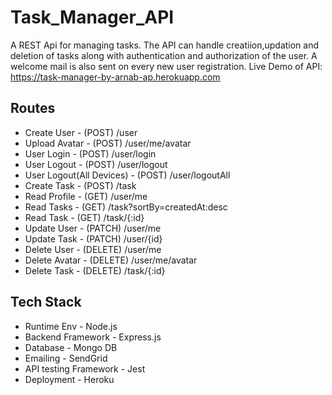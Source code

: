 # Task_Manager_API
A REST Api for managing tasks. The API can handle creatiion,updation and deletion of tasks along with authentication and authorization of the user. A welcome mail is also sent on every new user registration.
Live Demo of API: https://task-manager-by-arnab-ap.herokuapp.com

## Routes
- Create User - (POST) /user
- Upload Avatar - (POST) /user/me/avatar
- User Login - (POST) /user/login 
- User Logout -  (POST) /user/logout
- User Logout(All Devices) - (POST) /user/logoutAll
- Create Task - (POST) /task
- Read Profile - (GET) /user/me
- Read Tasks - (GET) /task?sortBy=createdAt:desc
- Read Task - (GET) /task/{:id}
- Update User - (PATCH) /user/me
- Update Task -  (PATCH) /user/{id}
- Delete User - (DELETE) /user/me
- Delete Avatar - (DELETE) /user/me/avatar
- Delete Task - (DELETE) /task/{:id}

## Tech Stack
 - Runtime Env - Node.js
 - Backend Framework - Express.js 
 - Database - Mongo DB
 - Emailing - SendGrid
 - API testing Framework - Jest
 - Deployment - Heroku


